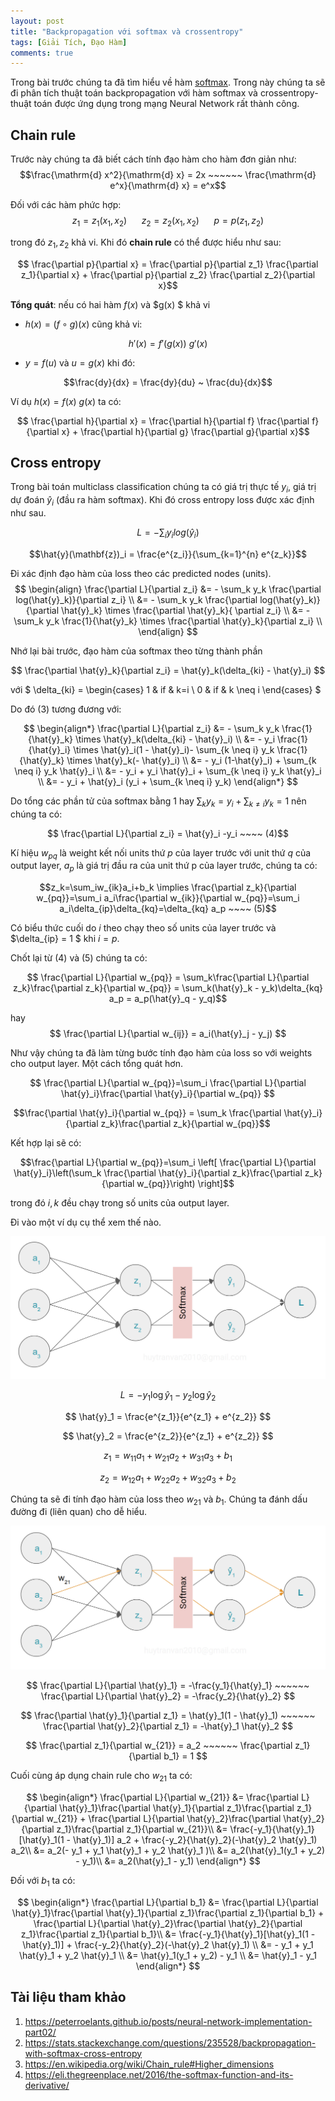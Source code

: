 ```yaml
---
layout: post
title: "Backpropagation với softmax và crossentropy"
tags: [Giải Tích, Đạo Hàm]
comments: true
---
```


Trong bài trước chúng ta đã tìm hiểu về hàm [softmax](https://huytranvan2010.github.io/Derivative-softmax/). Trong này chúng ta sẽ đi phân tích thuật toán backpropagation với hàm softmax và crossentropy- thuật toán được ứng dụng trong mạng Neural Network rất thành công.

## Chain rule

Trước này chúng ta đã biết cách tính đạo hàm cho hàm đơn giản như:
$$\frac{\mathrm{d} x^2}{\mathrm{d} x} = 2x  ~~~~~~ \frac{\mathrm{d} e^x}{\mathrm{d} x} = e^x$$

Đối với các hàm phức hợp:
$$z_1 = z_1(x_1, x_2) ~~~~~~ z_2 = z_2(x_1, x_2) ~~~~~~ p = p(z_1, z_2)$$

trong đó $z_1, z_2$ khả vi. Khi đó **chain rule** có thể được hiểu như sau:

$$ \frac{\partial p}{\partial x} = \frac{\partial p}{\partial z_1} \frac{\partial z_1}{\partial x} +  \frac{\partial p}{\partial z_2} \frac{\partial z_2}{\partial x}$$

**Tổng quát**: nếu có hai hàm $f(x)$ và $g(x) $ khả vi
- $h(x) = (f \circ g)(x)$ cũng khả vi:

$$h'(x) = f'(g(x)) ~g'(x)$$

- $y = f(u)$ và $u = g(x)$ khi đó:

$$\frac{dy}{dx} = \frac{dy}{du} ~ \frac{du}{dx}$$

Ví dụ $h(x) = f(x) ~ g(x)$ ta có:

$$ \frac{\partial h}{\partial x} = \frac{\partial h}{\partial f} \frac{\partial f}{\partial x} +  \frac{\partial h}{\partial g} \frac{\partial g}{\partial x}$$

## Cross entropy

Trong bài toán multiclass classification chúng ta có giá trị thực tế $y_i$, giá trị dự đoán $\hat{y}_i$ (đầu ra hàm softmax). Khi đó cross entropy loss được xác định như sau.

$$ L = - \sum_i y_i log(\hat{y}_i) $$

$$\hat{y}(\mathbf{z})_i = \frac{e^{z_i}}{\sum_{k=1}^{n} e^{z_k}}$$

Đi xác định đạo hàm của loss theo các predicted nodes (units).
$$ 
\begin{align}
\frac{\partial L}{\partial z_i} &= - \sum_k y_k \frac{\partial log(\hat{y}_k)}{\partial z_i} \\
&= - \sum_k y_k \frac{\partial log(\hat{y}_k)}{\partial \hat{y}_k} \times \frac{\partial \hat{y}_k}{ \partial z_i} \\
&= - \sum_k y_k \frac{1}{\hat{y}_k} \times \frac{\partial \hat{y}_k}{\partial z_i} \\
\end{align}
$$

Nhớ lại bài trước, đạo hàm của softmax theo từng thành phần

$$ \frac{\partial \hat{y}_k}{\partial z_i} =  \hat{y}_k(\delta_{ki} - \hat{y}_i) $$

với $ \delta_{ki} = \begin{cases} 
1 & if & k=i \\ 
0 & if & k \neq i 
\end{cases} $

Do đó (3) tương đương với:

$$ 
\begin{align*}
\frac{\partial L}{\partial z_i} &= - \sum_k y_k \frac{1}{\hat{y}_k} \times \hat{y}_k(\delta_{ki} - \hat{y}_i) \\
&= - y_i \frac{1}{\hat{y}_i} \times \hat{y}_i(1 - \hat{y}_i)- \sum_{k \neq i} y_k \frac{1}{\hat{y}_k} \times \hat{y}_k(- \hat{y}_i)  \\
&= - y_i (1-\hat{y}_i) + \sum_{k \neq i} y_k \hat{y}_i \\
&= - y_i + y_i \hat{y}_i + \sum_{k \neq i} y_k \hat{y}_i \\
&= - y_i + \hat{y}_i (y_i + \sum_{k \neq i} y_k)
\end{align*}
$$

Do tổng các phần tử của softmax bằng 1 hay $\sum_k y_k = y_i + \sum_{k \neq i} y_k = 1$ nên chúng ta có:

$$ \frac{\partial L}{\partial z_i} = \hat{y}_i -y_i ~~~~ (4)$$ 

Kí hiệu $w_{pq}$ là weight kết nối units thứ $p$ của layer trước với unit thứ $q$ của output layer, $a_p$ là giá trị đầu ra của unit thứ p của layer trước, chúng ta có:

$$z_k=\sum_iw_{ik}a_i+b_k \implies \frac{\partial z_k}{\partial w_{pq}}=\sum_i a_i\frac{\partial w_{ik}}{\partial w_{pq}}=\sum_i a_i\delta_{ip}\delta_{kq}=\delta_{kq} a_p ~~~~ (5)$$

Có biểu thức cuối do $i$ theo chạy theo số units của layer trước và $\delta_{ip} = 1 $ khi $i=p$.

Chốt lại từ (4) và (5) chúng ta có:

$$ \frac{\partial L}{\partial w_{pq}} = \sum_k\frac{\partial L}{\partial z_k}\frac{\partial z_k}{\partial w_{pq}} = \sum_k(\hat{y}_k - y_k)\delta_{kq} a_p = a_p(\hat{y}_q - y_q)$$ 

hay 
$$ \frac{\partial L}{\partial w_{ij}} = a_i(\hat{y}_j - y_j) $$

Như vậy chúng ta đã làm từng bước tính đạo hàm của loss so với weights cho output layer. Một cách tổng quát hơn.

$$ \frac{\partial L}{\partial w_{pq}}=\sum_i \frac{\partial L}{\partial \hat{y}_i}\frac{\partial \hat{y}_i}{\partial w_{pq}} $$

$$\frac{\partial \hat{y}_i}{\partial w_{pq}} = \sum_k \frac{\partial \hat{y}_i}{\partial z_k}\frac{\partial z_k}{\partial w_{pq}}$$

Kết hợp lại sẽ có:

$$\frac{\partial L}{\partial w_{pq}}=\sum_i \left[ \frac{\partial L}{\partial \hat{y}_i}\left(\sum_k \frac{\partial \hat{y}_i}{\partial z_k}\frac{\partial z_k}{\partial w_{pq}}\right) \right]$$

trong đó $i, k$ đều chạy trong số units của output layer.

Đi vào một ví dụ cụ thể xem thế nào.

<img src="../images/backpropogation/0.png" alt="softmax layer">

$$ L=-y_1\log \hat{y}_1 - y_2\log \hat{y}_2 $$

$$ \hat{y}_1 = \frac{e^{z_1}}{e^{z_1} + e^{z_2}} $$

$$ \hat{y}_2 = \frac{e^{z_2}}{e^{z_1} + e^{z_2}} $$

$$ z_1 = w_{11}a_1 + w_{21}a_2 + w_{31}a_3 + b_1 $$

$$ z_2 = w_{12}a_1 + w_{22}a_2 + w_{32}a_3 + b_2 $$

Chúng ta sẽ đi tính đạo hàm của loss theo $w_{21}$ và $b_1$. Chúng ta đánh dấu đường đi (liên quan) cho dễ hiểu.

<img src="../images/backpropogation/1.png" alt="Phân quan tâm">

$$ \frac{\partial L}{\partial \hat{y}_1} = -\frac{y_1}{\hat{y}_1} ~~~~~~ \frac{\partial L}{\partial \hat{y}_2} = -\frac{y_2}{\hat{y}_2} $$

$$ \frac{\partial \hat{y}_1}{\partial z_1} = \hat{y}_1(1 - \hat{y}_1) ~~~~~~ \frac{\partial \hat{y}_2}{\partial z_1} = -\hat{y}_1 \hat{y}_2 $$

$$ \frac{\partial z_1}{\partial w_{21}} = a_2 ~~~~~~ \frac{\partial z_1}{\partial b_1} = 1 $$

Cuối cùng áp dụng chain rule cho $w_{21}$ ta có:

$$ 
\begin{align*}
\frac{\partial L}{\partial w_{21}} &= \frac{\partial L}{\partial \hat{y}_1}\frac{\partial \hat{y}_1}{\partial z_1}\frac{\partial z_1}{\partial w_{21}} + \frac{\partial L}{\partial \hat{y}_2}\frac{\partial \hat{y}_2}{\partial z_1}\frac{\partial z_1}{\partial w_{21}}\\
&= \frac{-y_1}{\hat{y}_1}[\hat{y}_1(1 - \hat{y}_1)] a_2 + \frac{-y_2}{\hat{y}_2}(-\hat{y}_2 \hat{y}_1) a_2\\
&= a_2(- y_1 + y_1 \hat{y}_1 + y_2 \hat{y}_1 )\\
&= a_2(\hat{y}_1(y_1 + y_2) - y_1)\\
&= a_2(\hat{y}_1 - y_1)
\end{align*}
$$

Đối với $b_1$ ta có:

$$ 
\begin{align*}
\frac{\partial L}{\partial b_1} &= \frac{\partial L}{\partial \hat{y}_1}\frac{\partial \hat{y}_1}{\partial z_1}\frac{\partial z_1}{\partial b_1} + \frac{\partial L}{\partial \hat{y}_2}\frac{\partial \hat{y}_2}{\partial z_1}\frac{\partial z_1}{\partial b_1}\\
&= \frac{-y_1}{\hat{y}_1}[\hat{y}_1(1 - \hat{y}_1)] + \frac{-y_2}{\hat{y}_2}(-\hat{y}_2 \hat{y}_1) \\
&= - y_1 + y_1 \hat{y}_1 + y_2 \hat{y}_1 \\
&= \hat{y}_1(y_1 + y_2) - y_1 \\
&= \hat{y}_1 - y_1
\end{align*}
$$

## Tài liệu tham khảo 
1. https://peterroelants.github.io/posts/neural-network-implementation-part02/
2. https://stats.stackexchange.com/questions/235528/backpropagation-with-softmax-cross-entropy 
3. https://en.wikipedia.org/wiki/Chain_rule#Higher_dimensions
4. https://eli.thegreenplace.net/2016/the-softmax-function-and-its-derivative/